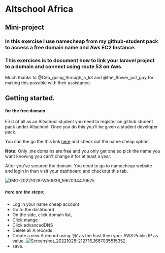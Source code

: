 # Altschool Africa

## Mini-project

### In this exercise I use namecheap from my github-student pack to access a free domain name and Aws EC2 Instance. 

### This exercises is to document how to link your laravel project to a domain and connect using route 53 on Aws.

Much thanks to @Ceo_going_through_a_lot and @the_flower_pot_guy for making this possible with their assistance. 

## Getting started. 

#### for the free domain

First of all as an Altschool student you need to register
on github student pack under Altschool. Once you do this you'll be given a student developer pack. 

You can the go the this link <a href="https://education.github.com/experiences/virtual_event_kit">here</a> and check out the name cheap option.

**Note:** Only .me domains are free and you only get one so pick the name you want knowing you can't change it for at least a year. 

After you've secured the domain. You need to go to namecheap website and login in then visit your dashboard and checkout this tab. 


![IMG-20221028-WA0036_1667034470675](https://user-images.githubusercontent.com/69207791/198823669-93244738-8ef5-4691-874e-7aef401daa07.jpg)


#####  here are the steps: 

- Log in your name cheap account
- Go to the dashboard
- On the side, click domain list,
- Click mange
- Click advancedDNS
- Delete all A records
- Create a new A record using ‘@’ as the host then your AWS Public IP as value.
![Screenshot_20221028-212716_1667035515352](https://user-images.githubusercontent.com/69207791/198824209-86d3b355-4b41-43e4-a2cc-e943b560fdac.jpg)
- save. 




